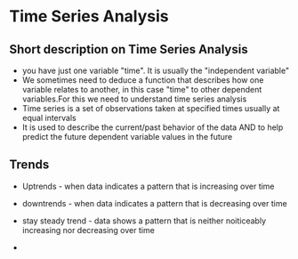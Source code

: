 # Time Series Analysis  

## Short description on Time Series Analysis  
- you have just one variable "time". It is usually the "independent variable"
- We sometimes need to deduce a function that describes how one variable relates to another, in this case "time" to other dependent variables.For this we need to understand time series analysis  
- Time series is a set of observations taken at specified times usually at equal intervals  
- It is used to describe the current/past behavior of the data AND to help predict the future dependent variable values in the future  

## Trends  
- Uptrends - when data indicates a pattern that is increasing over time
- downtrends - when data indicates a pattern that is decreasing over time
- stay steady trend - data shows a pattern that is neither noiticeably increasing nor decreasing over time

- 



